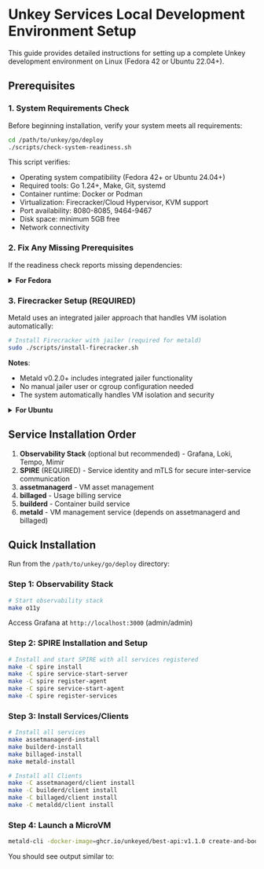 # Unkey Services Local Development Environment Setup

This guide provides detailed instructions for setting up a complete Unkey development environment on Linux (Fedora 42 or Ubuntu 22.04+).

## Prerequisites

### 1. System Requirements Check

Before beginning installation, verify your system meets all requirements:

```bash
cd /path/to/unkey/go/deploy
./scripts/check-system-readiness.sh
```

This script verifies:
- Operating system compatibility (Fedora 42+ or Ubuntu 24.04+)
- Required tools: Go 1.24+, Make, Git, systemd
- Container runtime: Docker or Podman
- Virtualization: Firecracker/Cloud Hypervisor, KVM support
- Port availability: 8080-8085, 9464-9467
- Disk space: minimum 5GB free
- Network connectivity

### 2. Fix Any Missing Prerequisites

If the readiness check reports missing dependencies:

<details>
<summary><b>For Fedora</b></summary>

```bash
# Install development tools
sudo dnf group install -y development-tools
sudo dnf install -y git make curl wget iptables-legacy

# Install buf for protobuf generation
sudo ./scripts/install-buf.sh
```

#### Install Docker (Official Method)

Follow the official Docker installation for Fedora:

```bash
# Remove old versions
sudo dnf remove docker \
                docker-client \
                docker-client-latest \
                docker-common \
                docker-latest \
                docker-latest-logrotate \
                docker-logrotate \
                docker-selinux \
                docker-engine-selinux \
                docker-engine

# Set up the Docker repository
sudo dnf -y install dnf-plugins-core
sudo dnf config-manager addrepo --from-repofile=https://download.docker.com/linux/fedora/docker-ce.repo

# Install Docker Engine
sudo dnf install -y docker-ce docker-ce-cli containerd.io docker-buildx-plugin docker-compose-plugin

# Start and enable Docker
sudo systemctl start docker
sudo systemctl enable docker

# Add your user to the docker group
sudo usermod -aG docker $USER

# Verify installation
sudo docker run hello-world
```

#### Complete Setup

```bash
# Install KVM support
sudo dnf install -y qemu-kvm
sudo usermod -aG kvm $USER

# Install Firecracker with jailer (required for metald)
sudo ./scripts/install-firecracker.sh

# Log out and back in for group changes to take effect
```

</details>

### 3. Firecracker Setup (REQUIRED)

Metald uses an integrated jailer approach that handles VM isolation automatically:

```bash
# Install Firecracker with jailer (required for metald)
sudo ./scripts/install-firecracker.sh
```

**Notes**:
- Metald v0.2.0+ includes integrated jailer functionality
- No manual jailer user or cgroup configuration needed
- The system automatically handles VM isolation and security

<details>
<summary><b>For Ubuntu</b></summary>

```bash
# Install development tools
sudo apt update
sudo apt install -y build-essential git make golang curl wget

# Install buf for protobuf generation
sudo ./scripts/install-buf.sh
```

#### Install Docker (Official Method)

Follow the official Docker installation for Ubuntu:

```bash
# Remove old versions
for pkg in docker.io docker-doc docker-compose docker-compose-v2 podman-docker containerd runc; do
  sudo apt-get remove $pkg;
done

# Update package index and install prerequisites
sudo apt-get update
sudo apt-get install -y \
    ca-certificates \
    curl \
    gnupg \
    lsb-release

# Add Docker's official GPG key
sudo install -m 0755 -d /etc/apt/keyrings
curl -fsSL https://download.docker.com/linux/ubuntu/gpg | sudo gpg --dearmor -o /etc/apt/keyrings/docker.gpg
sudo chmod a+r /etc/apt/keyrings/docker.gpg

# Set up the repository
echo \
  "deb [arch="$(dpkg --print-architecture)" signed-by=/etc/apt/keyrings/docker.gpg] https://download.docker.com/linux/ubuntu \
  "$(. /etc/os-release && echo "$VERSION_CODENAME")" stable" | \
  sudo tee /etc/apt/sources.list.d/docker.list > /dev/null

# Install Docker Engine
sudo apt-get update
sudo apt-get install -y docker-ce docker-ce-cli containerd.io docker-buildx-plugin docker-compose-plugin
```

#### Complete Setup

```bash
# Install KVM support
sudo apt install -y qemu-kvm
sudo usermod -aG kvm $USER

# Install Firecracker
sudo ./scripts/install-firecracker.sh
```

</details>

## Service Installation Order

1. **Observability Stack** (optional but recommended) - Grafana, Loki, Tempo, Mimir
2. **SPIRE** (REQUIRED) - Service identity and mTLS for secure inter-service communication
3. **assetmanagerd** - VM asset management
4. **billaged** - Usage billing service
5. **builderd** - Container build service
6. **metald** - VM management service (depends on assetmanagerd and billaged)

## Quick Installation

Run from the `/path/to/unkey/go/deploy` directory:

### Step 1: Observability Stack

```bash
# Start observability stack
make o11y
```

Access Grafana at `http://localhost:3000` (admin/admin)

### Step 2: SPIRE Installation and Setup

```bash
# Install and start SPIRE with all services registered
make -C spire install
make -C spire service-start-server
make -C spire register-agent
make -C spire service-start-agent
make -C spire register-services
```

### Step 3: Install Services/Clients

```bash
# Install all services
make assetmanagerd-install
make builderd-install
make billaged-install
make metald-install

# Install all Clients
make -C assetmanagerd/client install
make -C builderd/client install
make -C billaged/client install
make -C metaldd/client install
```

### Step 4: Launch a MicroVM

```bash
metald-cli -docker-image=ghcr.io/unkeyed/best-api:v1.1.0 create-and-boot
```

You should see output similar to:

```bash
